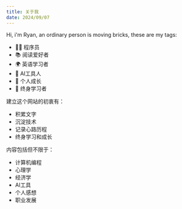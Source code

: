 ```yaml
---
title: 关于我
date: 2024/09/07
---
```


Hi, i'm Ryan, an ordinary person is moving bricks, these are my tags:

* 👨‍💻 程序员
* 📚 阅读爱好者
* 🌍 英语学习者
* 🤖 AI工具人
* 🚀 个人成长
* 🌱 终身学习者

建立这个网站的初衷有：
* 积累文字
* 沉淀技术
* 记录心路历程
* 终身学习和成长

内容包括但不限于：
* 计算机编程
* 心理学
* 经济学
* AI工具
* 个人感想
* 职业发展